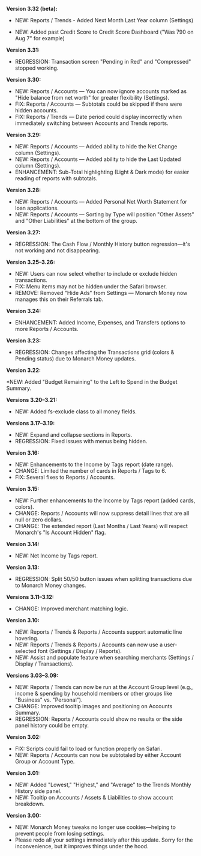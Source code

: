 **Version 3.32 (beta):**

* NEW: Reports / Trends - Added Next Month Last Year column (Settings)

* NEW: Added past Credit Score to Credit Score Dashboard ("Was 790 on Aug 7" for example)

**Version 3.31:**

* REGRESSION: Transaction screen "Pending in Red" and "Compressed" stopped working.

**Version 3.30:**

* NEW: Reports / Accounts — You can now ignore accounts marked as "Hide balance from net worth" for greater flexibility (Settings).
* FIX: Reports / Accounts — Subtotals could be skipped if there were hidden accounts.
* FIX: Reports / Trends — Date period could display incorrectly when immediately switching between Accounts and Trends reports.

**Version 3.29:**

* NEW: Reports / Accounts — Added ability to hide the Net Change column (Settings).
* NEW: Reports / Accounts — Added ability to hide the Last Updated column (Settings).
* ENHANCEMENT: Sub-Total highlighting (Light & Dark mode) for easier reading of reports with subtotals.

**Version 3.28:**

* NEW: Reports / Accounts — Added Personal Net Worth Statement for loan applications.
* NEW: Reports / Accounts — Sorting by Type will position "Other Assets" and "Other Liabilities" at the bottom of the group.

**Version 3.27:**

* REGRESSION: The Cash Flow / Monthly History button regression—it's not working and not disappearing.

**Version 3.25–3.26:**

* NEW: Users can now select whether to include or exclude hidden transactions.
* FIX: Menu items may not be hidden under the Safari browser.
* REMOVE: Removed "Hide Ads" from Settings — Monarch Money now manages this on their Referrals tab.

**Version 3.24:**

* ENHANCEMENT: Added Income, Expenses, and Transfers options to more Reports / Accounts.

**Version 3.23:**

* REGRESSION: Changes affecting the Transactions grid (colors & Pending status) due to Monarch Money updates.

**Version 3.22:**

*NEW: Added "Budget Remaining" to the Left to Spend in the Budget Summary.

**Versions 3.20–3.21:**

* NEW: Added fs-exclude class to all money fields.

**Versions 3.17–3.19:**

* NEW: Expand and collapse sections in Reports.
* REGRESSION: Fixed issues with menus being hidden.

**Version 3.16:**

* NEW: Enhancements to the Income by Tags report (date range).
* CHANGE: Limited the number of cards in Reports / Tags to 6.
* FIX: Several fixes to Reports / Accounts.

**Version 3.15:**

* NEW: Further enhancements to the Income by Tags report (added cards, colors).
* CHANGE: Reports / Accounts will now suppress detail lines that are all null or zero dollars.
* CHANGE: The extended report (Last Months / Last Years) will respect Monarch's "Is Account Hidden" flag.

**Version 3.14:**

* NEW: Net Income by Tags report.

**Version 3.13:**

* REGRESSION: Split 50/50 button issues when splitting transactions due to Monarch Money changes.

**Versions 3.11–3.12:**

* CHANGE: Improved merchant matching logic.

**Version 3.10:**

* NEW: Reports / Trends & Reports / Accounts support automatic line hovering.
* NEW: Reports / Trends & Reports / Accounts can now use a user-selected font (Settings / Display / Reports).
* NEW: Assist and populate feature when searching merchants (Settings / Display / Transactions).

**Versions 3.03–3.09:**

* NEW: Reports / Trends can now be run at the Account Group level (e.g., income & spending by household members or other groups like "Business" vs. "Personal").
* CHANGE: Improved tooltip images and positioning on Accounts Summary.
* REGRESSION: Reports / Accounts could show no results or the side panel history could be empty.

**Version 3.02:**

* FIX: Scripts could fail to load or function properly on Safari.
* NEW: Reports / Accounts can now be subtotaled by either Account Group or Account Type.

**Version 3.01:**

* NEW: Added "Lowest," "Highest," and "Average" to the Trends Monthly History side panel.
* NEW: Tooltip on Accounts / Assets & Liabilities to show account breakdown.

**Version 3.00:**

* NEW: Monarch Money tweaks no longer use cookies—helping to prevent people from losing settings.
* Please redo all your settings immediately after this update. Sorry for the inconvenience, but it improves things under the hood.
